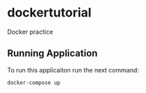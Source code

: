 # dockertutorial
Docker practice

## Running Application

To run this applicaiton run the next command:

```
docker-compose up
```
